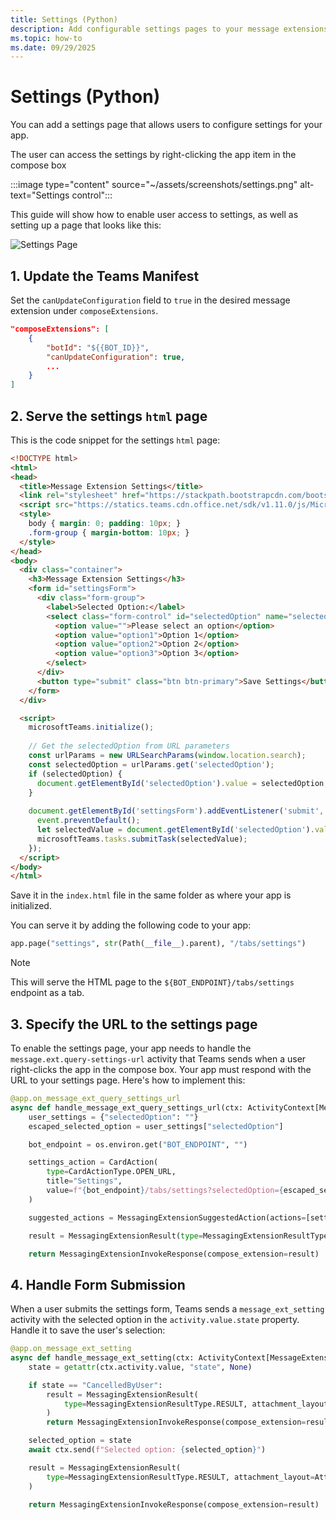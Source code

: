```yaml
---
title: Settings (Python)
description: Add configurable settings pages to your message extensions to allow users to customize behavior of Teams Python apps.
ms.topic: how-to
ms.date: 09/29/2025
---
```


# Settings (Python)

You can add a settings page that allows users to configure settings for your app.

The user can access the settings by right-clicking the app item in the compose box

:::image type="content" source="~/assets/screenshots/settings.png" alt-text="Settings control":::

This guide will show how to enable user access to settings, as well as setting up a page that looks like this:

![Settings Page](~/assets/screenshots/settings-page.png)

## 1. Update the Teams Manifest

Set the `canUpdateConfiguration` field to `true` in the desired message extension under `composeExtensions`.

```json
"composeExtensions": [
    {
        "botId": "${{BOT_ID}}",
        "canUpdateConfiguration": true,
        ...
    }
]
```

## 2. Serve the settings `html` page

This is the code snippet for the settings `html` page:

```html
<!DOCTYPE html>
<html>
<head>
  <title>Message Extension Settings</title>
  <link rel="stylesheet" href="https://stackpath.bootstrapcdn.com/bootstrap/4.5.0/css/bootstrap.min.css">
  <script src="https://statics.teams.cdn.office.net/sdk/v1.11.0/js/MicrosoftTeams.min.js"></script>
  <style>
    body { margin: 0; padding: 10px; }
    .form-group { margin-bottom: 10px; }
  </style>
</head>
<body>
  <div class="container">
    <h3>Message Extension Settings</h3>
    <form id="settingsForm">
      <div class="form-group">
        <label>Selected Option:</label>
        <select class="form-control" id="selectedOption" name="selectedOption">
          <option value="">Please select an option</option>
          <option value="option1">Option 1</option>
          <option value="option2">Option 2</option>
          <option value="option3">Option 3</option>
        </select>
      </div>
      <button type="submit" class="btn btn-primary">Save Settings</button>
    </form>
  </div>

  <script>
    microsoftTeams.initialize();
    
    // Get the selectedOption from URL parameters
    const urlParams = new URLSearchParams(window.location.search);
    const selectedOption = urlParams.get('selectedOption');
    if (selectedOption) {
      document.getElementById('selectedOption').value = selectedOption;
    }
    
    document.getElementById('settingsForm').addEventListener('submit', function(event) {
      event.preventDefault();
      let selectedValue = document.getElementById('selectedOption').value;
      microsoftTeams.tasks.submitTask(selectedValue);
    });
  </script>
</body>
</html>
```

Save it in the `index.html` file in the same folder as where your app is initialized.

You can serve it by adding the following code to your app:

```python
app.page("settings", str(Path(__file__).parent), "/tabs/settings")
```

> [!NOTE]
> This will serve the HTML page to the `${BOT_ENDPOINT}/tabs/settings` endpoint as a tab. 

## 3. Specify the URL to the settings page

To enable the settings page, your app needs to handle the `message.ext.query-settings-url` activity that Teams sends when a user right-clicks the app in the compose box. Your app must respond with the URL to your settings page. Here's how to implement this:

```python
@app.on_message_ext_query_settings_url
async def handle_message_ext_query_settings_url(ctx: ActivityContext[MessageExtensionQuerySettingUrlInvokeActivity]):
    user_settings = {"selectedOption": ""}
    escaped_selected_option = user_settings["selectedOption"]

    bot_endpoint = os.environ.get("BOT_ENDPOINT", "")

    settings_action = CardAction(
        type=CardActionType.OPEN_URL,
        title="Settings",
        value=f"{bot_endpoint}/tabs/settings?selectedOption={escaped_selected_option}",
    )

    suggested_actions = MessagingExtensionSuggestedAction(actions=[settings_action])

    result = MessagingExtensionResult(type=MessagingExtensionResultType.CONFIG, suggested_actions=suggested_actions)

    return MessagingExtensionInvokeResponse(compose_extension=result)
```

## 4. Handle Form Submission

When a user submits the settings form, Teams sends a `message_ext_setting` activity with the selected option in the `activity.value.state` property. Handle it to save the user's selection:

```python
@app.on_message_ext_setting
async def handle_message_ext_setting(ctx: ActivityContext[MessageExtensionSettingInvokeActivity]):
    state = getattr(ctx.activity.value, "state", None)

    if state == "CancelledByUser":
        result = MessagingExtensionResult(
            type=MessagingExtensionResultType.RESULT, attachment_layout=AttachmentLayout.LIST, attachments=[]
        )
        return MessagingExtensionInvokeResponse(compose_extension=result)

    selected_option = state
    await ctx.send(f"Selected option: {selected_option}")

    result = MessagingExtensionResult(
        type=MessagingExtensionResultType.RESULT, attachment_layout=AttachmentLayout.LIST, attachments=[]
    )

    return MessagingExtensionInvokeResponse(compose_extension=result)
```
